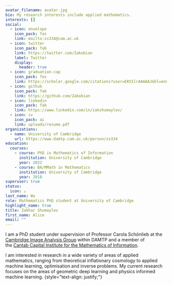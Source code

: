 ```yaml
---
avatar_filename: avatar.jpg
bio: My research interests include applied mathematics.
interests: []
social:
  - icon: envelope
    icon_pack: fas
    link: mailto:zs334@cam.ac.uk 
  - icon: twitter
    icon_pack: fab
    link: https://twitter.com/Zakobian
    label: Twitter
    display:
      header: true
  - icon: graduation-cap
    icon_pack: fas
    link: https://scholar.google.com/citations?user=EKV1lrAAAAAJ&hl=en&oi=sra
  - icon: github
    icon_pack: fab
    link: https://github.com/Zakobian
  - icon: linkedin
    icon_pack: fab
    link: https://www.linkedin.com/in/zakshumaylov/
  - icon: cv
    icon_pack: ai
    link: uploads/resume.pdf
organizations:
  - name: University of Cambridge
    url: https://www.damtp.cam.ac.uk/person/zs334
education:
  courses:
    - course: PhD in Mathematics of Information
      institution: University of Cambridge
      year: 2022
    - course: BA/MMath in Mathematics
      institution: University of Cambridge
      year: 2018
superuser: true
status:
  icon: ☕️
last_name: Wu
role: Mathematics PhD student at University of Cambridge
highlight_name: true
title: Zakhar Shumaylov
first_name: Alice
email: ""
---
```

I am a PhD student under supervision of Professor Carola Schönlieb at the [Cambridge Image Analysis Group](https://www.damtp.cam.ac.uk/research/cia/cambridge-image-analysis) within DAMTP and a member of the [Cantab Capital Institute for the Mathematics of Information](https://www.ccimi.maths.cam.ac.uk/).

I am interested in research in a wide variety of areas of applied mathematics, ranging from theoretical inflationary cosmology to applied machine learning, optimisation and inverse problems. My current research focuses on the areas of geometric deep learning and physics informed machine learning.
{style="text-align: justify;"}
